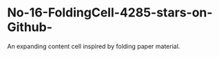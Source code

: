 # No-16-FoldingCell-4285-stars-on-Github-
An expanding content cell inspired by folding paper material.
